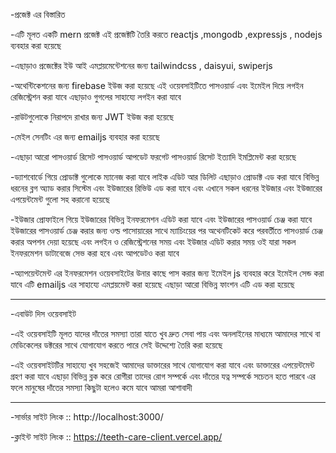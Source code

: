 -প্রজেক্ট এর বিস্তারিত

-এটি মূলত একটি mern প্রজেক্ট এই প্রজেক্টটি তৈরি করতে reactjs ,mongodb ,expressjs , nodejs ব্যবহার করা হয়েছে

-এছাড়াও প্রজেক্টের ইউ আই এমপ্লয়মেন্টেশনের জন্য tailwindcss , daisyui, swiperjs

-অথেন্টিকেশনের জন্য firebase ইউজ করা হয়েছে
এই ওয়েবসাইটিতে পাসওয়ার্ড এবং ইমেইল দিয়ে লগইন রেজিস্ট্রেশন করা যাবে এছাড়াও গুগলের সাহায্যে লগইন করা যাবে

-রাউটগুলোকে নিরাপদে রাখার জন্য JWT ইউজ করা হয়েছে

-মেইল সেনটিং এর জন্য emailjs ব্যবহার করা হয়েছে

-এছাড়া আরো পাসওয়ার্ড রিসেট পাসওয়ার্ড আপডেট ফরগেট পাসওয়ার্ড রিসেট ইত্যাদি ইমপ্লিমেন্ট করা হয়েছে

-ড্যাশবোর্ডে গিয়ে প্রোডাক্ট গুলোকে ম্যানেজ করা যাবে লাইক এডিট আর ডিলিট এছাড়াও প্রোডাক্ট এড করা যাবে বিভিন্ন ধরনের ব্লগ অ্যাড করার সিস্টেম এবং ইউজারের রিভিউ এড করা যাবে এবং এখানে সকল ধরনের ইউজার এবং ইউজারের এপয়েন্টমেন্ট গুলো সহ করানো হয়েছে

-ইউজার প্রোফাইলে গিয়ে ইউজারের বিভিন্ন ইনফরমেশন এডিট করা যাবে এবং ইউজারের পাসওয়ার্ড চেঞ্জ করা যাবে ইউজারের পাসওয়ার্ড চেঞ্জ করার জন্য ওল্ড পাসোয়ারের সাথে ম্যাচিংয়ের পর অথেনটিকেট করে পরবর্তীতে পাসওয়ার্ড চেঞ্জ করার অপশন দেয়া হয়েছে
এবং লগইন ও রেজিস্ট্রেশনের সময় এবং ইউজার এডিট করার সময় ওই যারা সকল ইনফরমেশন ডাটাবেজে সেভ করা হবে এবং আপডেটও করা যাবে

-অ্যাপয়েন্টমেন্ট এর ইনফরমেশন ওয়েবসাইটের উনার কাছে পাস করার জন্য ইমেইল js ব্যবহার করে ইমেইল সেন্ড করা যাবে এটি emailjs এর সাহায্যে এমপ্লয়মেন্ট করা হয়েছে এছাড়া আরো বিভিন্ন ফাংশন এটি এড করা হয়েছে

---

-এবাউট দিস ওয়েবসাইট

-এই ওয়েবসাইটি মূলত যাদের দাঁতের সমস্যা তারা যাতে খুব দ্রুত সেবা পায় এবং অনলাইনের মাধ্যমে আমাদের সাথে বা মেডিকেলের ডক্টরের সাথে যোগাযোগ করতে পারে সেই উদ্দেশ্যে তৈরি করা হয়েছে

-এই ওয়েবসাইটটির সাহায্যে খুব সহজেই আমাদের ডাক্তারের সাথে যোগাযোগ করা যাবে এবং ডাক্তারের এপয়েন্টমেন্ট গ্রহণ করা যাবে এছাড়া বিভিন্ন ব্লক করে রোগীরা তাদের রোগ সম্পর্কে এবং দাঁতের যত্ন সম্পর্কে সচেতন হতে পারবে এর ফলে মানুষের দাঁতের সমস্যা কিছুটা হলেও কমে যাবে আমরা আশাবাদী

---

-সার্ভার সাইট লিংক :: http://localhost:3000/

-ক্লাইন্ট সাইট লিংক :: https://teeth-care-client.vercel.app/
